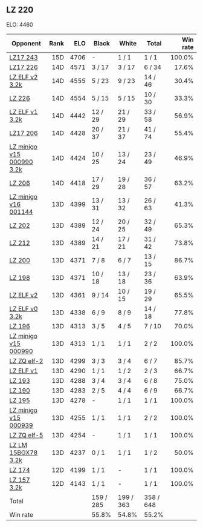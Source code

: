 ## LZ 220 ##

ELO: 4460

Opponent | Rank | ELO | Black | White | Total | Win rate
---------|-----:|----:|-------|-------|-------|-------:
[LZ17 243](LZ17%20243.md) | 15D | 4706 | - | 1 / 1 | 1 / 1 | 100.0%
[LZ17 226](LZ17%20226.md) | 14D | 4571 | 3 / 17 | 3 / 17 | 6 / 34 | 17.6%
[LZ ELF v2 3.2k](LZ%20ELF%20v2%203.2k.md) | 14D | 4555 | 5 / 23 | 9 / 23 | 14 / 46 | 30.4%
[LZ 226](LZ%20226.md) | 14D | 4554 | 5 / 15 | 5 / 15 | 10 / 30 | 33.3%
[LZ ELF v1 3.2k](LZ%20ELF%20v1%203.2k.md) | 14D | 4442 | 12 / 29 | 21 / 29 | 33 / 58 | 56.9%
[LZ17 206](LZ17%20206.md) | 14D | 4428 | 20 / 37 | 21 / 37 | 41 / 74 | 55.4%
[LZ minigo v15 000990 3.2k](LZ%20minigo%20v15%20000990%203.2k.md) | 14D | 4424 | 10 / 25 | 13 / 24 | 23 / 49 | 46.9%
[LZ 206](LZ%20206.md) | 14D | 4418 | 17 / 29 | 19 / 28 | 36 / 57 | 63.2%
[LZ minigo v16 001144](LZ%20minigo%20v16%20001144.md) | 13D | 4399 | 13 / 31 | 13 / 32 | 26 / 63 | 41.3%
[LZ 202](LZ%20202.md) | 13D | 4389 | 12 / 24 | 20 / 25 | 32 / 49 | 65.3%
[LZ 212](LZ%20212.md) | 13D | 4389 | 14 / 21 | 17 / 21 | 31 / 42 | 73.8%
[LZ 200](LZ%20200.md) | 13D | 4371 | 7 / 8 | 6 / 7 | 13 / 15 | 86.7%
[LZ 198](LZ%20198.md) | 13D | 4371 | 10 / 18 | 13 / 18 | 23 / 36 | 63.9%
[LZ ELF v2](LZ%20ELF%20v2.md) | 13D | 4361 | 9 / 14 | 10 / 15 | 19 / 29 | 65.5%
[LZ ELF v0 3.2k](LZ%20ELF%20v0%203.2k.md) | 13D | 4338 | 6 / 9 | 8 / 9 | 14 / 18 | 77.8%
[LZ 196](LZ%20196.md) | 13D | 4313 | 3 / 5 | 4 / 5 | 7 / 10 | 70.0%
[LZ minigo v15 000990](LZ%20minigo%20v15%20000990.md) | 13D | 4313 | 1 / 1 | 1 / 1 | 2 / 2 | 100.0%
[LZ ZQ elf-2](LZ%20ZQ%20elf-2.md) | 13D | 4299 | 3 / 3 | 3 / 4 | 6 / 7 | 85.7%
[LZ ELF v1](LZ%20ELF%20v1.md) | 13D | 4290 | 1 / 1 | 1 / 2 | 2 / 3 | 66.7%
[LZ 193](LZ%20193.md) | 13D | 4288 | 3 / 4 | 3 / 4 | 6 / 8 | 75.0%
[LZ 190](LZ%20190.md) | 13D | 4283 | 2 / 5 | 4 / 4 | 6 / 9 | 66.7%
[LZ 195](LZ%20195.md) | 13D | 4278 | - | 1 / 1 | 1 / 1 | 100.0%
[LZ minigo v15 000939](LZ%20minigo%20v15%20000939.md) | 13D | 4255 | 1 / 1 | 1 / 1 | 2 / 2 | 100.0%
[LZ ZQ elf-5](LZ%20ZQ%20elf-5.md) | 13D | 4254 | - | 1 / 1 | 1 / 1 | 100.0%
[LZ LM 15BGX78 3.2k](LZ%20LM%2015BGX78%203.2k.md) | 13D | 4237 | 0 / 1 | 1 / 1 | 1 / 2 | 50.0%
[LZ 174](LZ%20174.md) | 12D | 4199 | 1 / 1 | - | 1 / 1 | 100.0%
[LZ 157 3.2k](LZ%20157%203.2k.md) | 12D | 4143 | 1 / 1 | - | 1 / 1 | 100.0%
Total | | | 159 / 285 | 199 / 363 | 358 / 648 | 
Win rate| | | 55.8% | 54.8% | 55.2% | 
